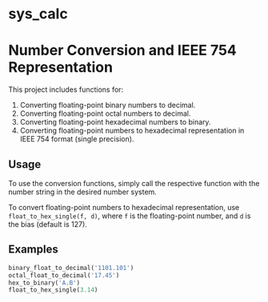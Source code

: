 # sys_calc
# Number Conversion and IEEE 754 Representation

This project includes functions for:

1. Converting floating-point binary numbers to decimal.
2. Converting floating-point octal numbers to decimal.
3. Converting floating-point hexadecimal numbers to binary.
4. Converting floating-point numbers to hexadecimal representation in IEEE 754 format (single precision).

## Usage

To use the conversion functions, simply call the respective function with the number string in the desired number system.

To convert floating-point numbers to hexadecimal representation, use `float_to_hex_single(f, d)`, where `f` is the floating-point number, and `d` is the bias (default is 127).

## Examples

```python
binary_float_to_decimal('1101.101')
octal_float_to_decimal('17.45')
hex_to_binary('A.B')
float_to_hex_single(3.14)
